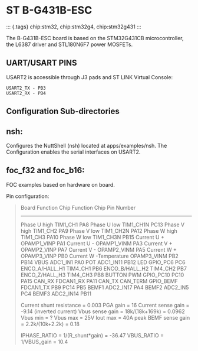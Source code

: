 ST B-G431B-ESC
==============

::: {.tags}
chip:stm32, chip:stm32g4, chip:stm32g431
:::

The B-G431B-ESC board is based on the STM32G431CB microcontroller, the
L6387 driver and STL180N6F7 power MOSFETs.

UART/USART PINS
---------------

USART2 is accessible through J3 pads and ST LINK Virtual Console:

    USART2_TX - PB3
    USART2_RX - PB4

Configuration Sub-directories
-----------------------------

nsh:
----

Configures the NuttShell (nsh) located at apps/examples/nsh. The
Configuration enables the serial interfaces on USART2.

foc\_f32 and foc\_b16:
----------------------

FOC examples based on hardware on board.

Pin configuration:

>   Board Function                 Chip Function   Chip Pin Number
>   ------------------------------ --------------- -----------------
>   Phase U high                   TIM1\_CH1       PA8
>   Phase U low                    TIM1\_CH1N      PC13
>   Phase V high                   TIM1\_CH2       PA9
>   Phase V low                    TIM1\_CH2N      PA12
>   Phase W high                   TIM1\_CH3       PA10
>   Phase W low                    TIM1\_CH3N      PB15
>   Current U +                    OPAMP1\_VINP    PA1
>   Current U -                    OPAMP1\_VINM    PA3
>   Current V +                    OPAMP2\_VINP    PA7
>   Current V -                    OPAMP2\_VINM    PA5
>   Current W +                    OPAMP3\_VINP    PB0
>   Current W -Temperature         OPAMP3\_VINM    PB2 PB14
>   VBUS                           ADC1\_IN1       PA0
>   POT                            ADC1\_IN11      PB12
>   LED                            GPIO\_PC6       PC6
>   ENCO\_A/HALL\_H1               TIM4\_CH1       PB6
>   ENCO\_B/HALL\_H2               TIM4\_CH2       PB7
>   ENCO\_Z/HALL\_H3               TIM4\_CH3       PB8
>   BUTTON PWM                     GPIO\_PC10      PC10 PA15
>   CAN\_RX                        FDCAN1\_RX      PA11
>   CAN\_TX CAN\_TERM GPIO\_BEMF   FDCAN1\_TX      PB9 PC14 PB5
>   BEMF1                          ADC2\_IN17      PA4
>   BEMF2                          ADC2\_IN5       PC4
>   BEMF3                          ADC2\_IN14      PB11
>
> Current shunt resistance = 0.003 PGA gain = 16 Current sense gain =
> -9.14 (inverted current) Vbus sense gain = 18k/(18k+169k) = 0.0962
> Vbus min = ? Vbus max = 25V Iout max = 40A peak BEMF sense gain =
> 2.2k/(10k+2.2k) = 0.18
>
> IPHASE\_RATIO = 1/(R\_shunt\*gain) = -36.47 VBUS\_RATIO = 1/VBUS\_gain
> = 10.4
